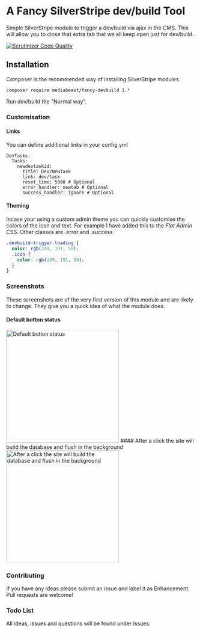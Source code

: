 # A Fancy SilverStripe dev/build Tool
Simple SilverStripe module to trigger a dev/build via ajax in the CMS.
This will allow you to close that extra tab that we all keep open just for dev/build.

[![Scrutinizer Code Quality](https://scrutinizer-ci.com/g/mediabeastnz/silverstripe-fancy-devbuild/badges/quality-score.png?b=master)](https://scrutinizer-ci.com/g/mediabeastnz/silverstripe-fancy-devbuild/?branch=master)

## Installation
Composer is the recommended way of installing SilverStripe modules.
```
composer require mediabeast/fancy-devbuild 1.*
```
Run dev/build the "Normal way".

### Customisation
#### Links
You can define additional links in your config.yml
```
DevTasks:
  Tasks:
    newdevtaskid:
      title: Dev/NewTask
      link: dev/task
      reset_time: 5000 # Optional
      error_handler: newtab # Optional
      success_handler: ignore # Optional
```

#### Theming
Incase your using a custom admin theme you can quickly customise the colors of the icon and text.
For example I have added this to the *Flat Admin* CSS. Other classes are .error and .success
```css
.devbuild-trigger.loading {
  color: rgb(249, 191, 59);
  .icon {
    color: rgb(249, 191, 59);
  }
}
```

### Screenshots
These screenshots are of the very first version of this module and are likely to change.
They give you a quick idea of what the module does.

#### Default button status
<img width="300px" src="http://i.imgur.com/zYmHiQ4.png" alt="Default button status">
#### After a click the site will build the database and flush in the background
<img width="300px" src="http://i.imgur.com/Aik95L7.png" alt="After a click the site will build the database and flush in the background">

### Contributing
If you have any ideas please submit an issue and label it as Enhancement.
Pull requests are welcome!

### Todo List
All ideas, issues and questions will be found under Issues.
